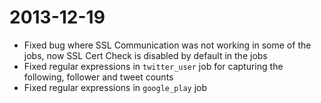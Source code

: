 # 2013-12-19

* Fixed bug where SSL Communication was not working in some of the jobs, now SSL Cert Check is disabled by default in the jobs
* Fixed regular expressions in `twitter_user` job for capturing the following, follower and tweet counts
* Fixed regular expressions in `google_play` job